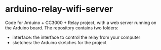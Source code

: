 arduino-relay-wifi-server
=========================

Code for Arduino + CC3000 + Relay project, with a web server running on the Arduino board. The repository contains two folders:
- interface: the interface to control the relay from your computer
- sketches: the Arduino sketches for the project